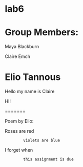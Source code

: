 # lab6
# Group Members:

Maya Blackburn

Claire Emch

Elio Tannous
=======
Hello my name is Claire

HI!


=======

Poem by Elio:

Roses are red
	
			violets are blue

I forget when

			this assignment is due
